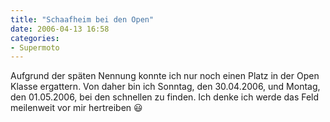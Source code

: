 ```yaml
---
title: "Schaafheim bei den Open"
date: 2006-04-13 16:58
categories: 
- Supermoto
---
```

Aufgrund der späten Nennung konnte ich nur noch einen Platz in der Open Klasse ergattern. Von daher bin ich Sonntag, den 30.04.2006, und Montag, den 01.05.2006, bei den schnellen zu finden. Ich denke ich werde das Feld meilenweit vor mir hertreiben :smiley: